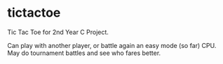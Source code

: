 # tictactoe
Tic Tac Toe for 2nd Year C Project.

Can play with another player, or battle again an easy mode (so far) CPU.
May do tournament battles and see who fares better.
